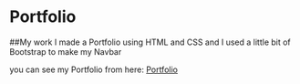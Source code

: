 # Portfolio

##My work
I made a Portfolio using HTML and CSS and I used a little bit of Bootstrap to make my Navbar

you can see my Portfolio from here: [Portfolio](https://othmandaoud.github.io/Portfolio/)
